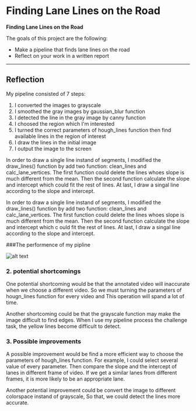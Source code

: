 # **Finding Lane Lines on the Road** 

**Finding Lane Lines on the Road**

The goals  of this project are the following:
* Make a pipeline that finds lane lines on the road
* Reflect on your work in a written report


[//]: # (Image References)

[image1]: ./resualt/solidYellowCurve.jpg "lanes"

---

## Reflection

My pipeline consisted of 7 steps: 
1. I converted the images to grayscale
2. I smoothed the gray images by gaussian_blur function
3. I detected the line in the gray image by canny function
4. I choosed the region which I'm interested
5. I turned the correct parameters of hough_lines function then find available lines in the region of interest
6. I draw the lines in the initial image
7. I output the image to the screen    

In order to draw a single line instand of segments, I modified the draw_lines() function by add two function: clean_lines and calc_lane_vertices. The first function could delete the lines whoes slope is much different from the mean. Then the second function calculate the slope and intercept which could fit the rest of lines. At last, I draw a singal line according to the slope and intercept.  

In order to draw a single line instand of segments, I modified the draw_lines() function by add two function: clean_lines and calc_lane_vertices. The
 first function could delete the lines whoes slope is much different from the mean. Then the second function calculate the slope and intercept which c
ould fit the rest of lines. At last, I draw a singal line according to the slope and intercept.  

###The performence of my pipline 

![alt text][image1]


### 2. potential shortcomings 


One potential shortcoming would be that the annotated video will inaccurate when we choose a different video. So we must turning the parameters of hougn_lines function for every video and This operation will spand a lot of time.
 
Another shortcoming could be that the grayscale function may make the image difficult to find edges. When I use my pipeline process the challenge task, the yellow lines become difficult to detect.


### 3. Possible improvements

A possible improvement would be find a more efficient way to choose the parameters of hough_lines function. For example, I could select several value of every parameter. Then compare the slope and the intercept of lanes in different frame of video. If we get a similar lanes from different frames, it is more likely to be an appropriate lane.  

Another potential improvement could be convert the image to different colorspace instand of grayscale, So that, we could detect the lines more accurate.  
